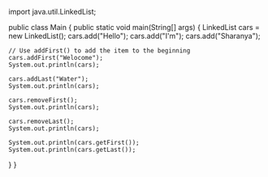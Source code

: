 
import java.util.LinkedList;

public class Main {
  public static void main(String[] args) {
    LinkedList<String> cars = new LinkedList<String>();
    cars.add("Hello");
    cars.add("I'm");
    cars.add("Sharanya");
    
    // Use addFirst() to add the item to the beginning
    cars.addFirst("Welocome");
    System.out.println(cars);
    
    cars.addLast("Water");
    System.out.println(cars);
    
    cars.removeFirst();
    System.out.println(cars);
    
    cars.removeLast();
    System.out.println(cars);
    
    System.out.println(cars.getFirst());
    System.out.println(cars.getLast());
    
  }
}
